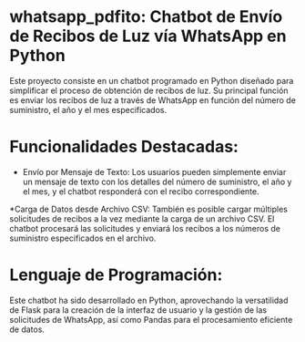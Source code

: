 # whatsapp_pdfito: Chatbot de Envío de Recibos de Luz vía WhatsApp en Python

Este proyecto consiste en un chatbot programado en Python diseñado para simplificar el proceso de obtención de recibos de luz. Su principal función es enviar los recibos de luz a través de WhatsApp en función del número de suministro, el año y el mes especificados.

# Funcionalidades Destacadas:

* Envío por Mensaje de Texto: Los usuarios pueden simplemente enviar un mensaje de texto con los detalles del número de suministro, el año y el mes, y el chatbot responderá con el recibo correspondiente.

*Carga de Datos desde Archivo CSV: También es posible cargar múltiples solicitudes de recibos a la vez mediante la carga de un archivo CSV. El chatbot procesará las solicitudes y enviará los recibos a los números de suministro especificados en el archivo.

# Lenguaje de Programación:

Este chatbot ha sido desarrollado en Python, aprovechando la versatilidad de Flask para la creación de la interfaz de usuario y la gestión de las solicitudes de WhatsApp, así como Pandas para el procesamiento eficiente de datos.
